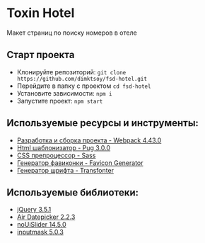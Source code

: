 # Toxin Hotel

Макет страниц по поиску номеров в отеле

## Старт проекта
- Клонируйте репозиторий: `git clone https://github.com/dimktsoy/fsd-hotel.git`
- Перейдите в папку с проектом `cd fsd-hotel`
- Установите зависимости: `npm i`
- Запустите проект: `npm start`

## Используемые ресурсы и инструменты:
- [Разработка и сборка проекта - Webpack 4.43.0](https://webpack.js.org/)
- [Html шаблонизатор - Pug 3.0.0](https://pugjs.org/api/getting-started.html)
- [CSS препроцессор - Sass](https://sass-lang.com/)
- [Генератор фавиконки - Favicon Generator](https://realfavicongenerator.net/)
- [Генератор шрифта - Transfonter](https://transfonter.org/)

## Используемые библиотеки:
- [jQuery 3.5.1](https://jquery.com/)
- [Air Datepicker 2.2.3](http://t1m0n.name/air-datepicker/docs/index-ru.html)
- [noUiSlider 14.5.0](https://refreshless.com/nouislider/)
- [inputmask 5.0.3](https://github.com/RobinHerbots/Inputmask)
